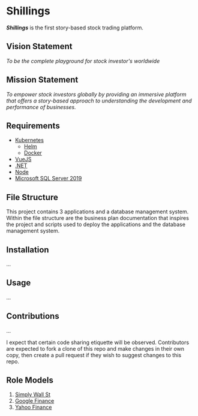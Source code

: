 # Shillings

***Shillings*** is the first story-based stock trading platform.

## Vision Statement

_To be the complete playground for stock investor's worldwide_

## Mission Statement

_To empower stock investors globally by providing an immersive platform that offers a story-based approach to understanding the development and performance of businesses._

## Requirements

 - [Kubernetes](https://kubernetes.io/)
   - [Helm](https://helm.sh/)
   - [Docker](https://www.docker.com/)
 - [VueJS](https://vuejs.org/)
 - [.NET](https://dotnet.microsoft.com/)
 - [Node](https://nodejs.org/en/)
 - [Microsoft SQL Server 2019](https://www.microsoft.com/en-us/sql-server/sql-server-2019)

## File Structure

This project contains 3 applications and a database management system. Within the file structure are the business plan documentation that inspires the project and scripts used to deploy the applications and the database management system.

## Installation

...

## Usage

...

## Contributions

...

I expect that certain code sharing etiquette will be observed. Contributors are expected to fork a clone of this repo and make changes in their own copy, then create a pull request if they wish to suggest changes to this repo.

## Role Models
1. [Simply Wall St](https://simplywall.st/)
2. [Google Finance](https://www.google.com/finance/)
3. [Yahoo Finance](https://finance.yahoo.com/)